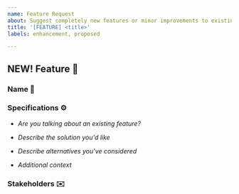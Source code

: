 ```yaml
---
name: Feature Request
about: Suggest completely new features or minor improvements to existing functionality
title: '[FEATURE] <title>'
labels: enhancement, proposed

---
```


## **NEW!** Feature 🚀

### Name 📎

  <!-- We do not expect a cool name (though it can be 😉), but we need a reference to discuss it. -->

### Specifications ⚙️

* *Are you talking about an existing feature?*

  <!-- You might want to request an enhancement. Visual evidence (Videos, Gifs, Images) of the existing feature can help us better identify how to help you. -->

* *Describe the solution you'd like*

  <!-- Whether a brand new feature or an enhancement, you may want to create diagrams to better picture what you expect as a solution. [Here's](https://github.com/mercadolibre/fury_innersource-frontend-platform/issues/17) an example of how to do it. -->

* *Describe alternatives you've considered*

  <!-- Do not take for granted that your solution above is the only possibility. It might not be feasible. We will not speculate on another option for you, thus make sure to explore other viable ones. -->

* *Additional context*

  <!-- More important than describing what you expect from a feature is actually describing what you don't. -->

### Stakeholders ✉️‍

  <!-- @ tag those interested in this issue. -->
